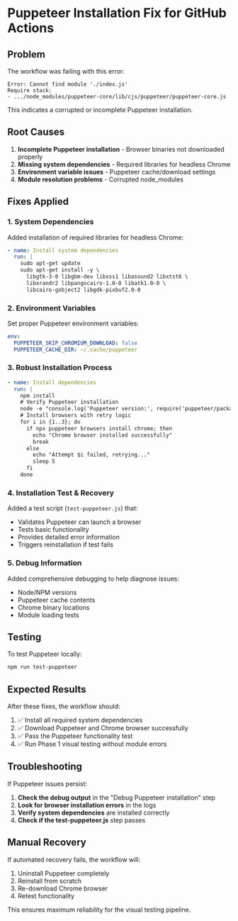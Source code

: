 # Puppeteer Installation Fix for GitHub Actions

## Problem
The workflow was failing with this error:
```
Error: Cannot find module './index.js'
Require stack:
- .../node_modules/puppeteer-core/lib/cjs/puppeteer/puppeteer-core.js
```

This indicates a corrupted or incomplete Puppeteer installation.

## Root Causes
1. **Incomplete Puppeteer installation** - Browser binaries not downloaded properly
2. **Missing system dependencies** - Required libraries for headless Chrome
3. **Environment variable issues** - Puppeteer cache/download settings
4. **Module resolution problems** - Corrupted node_modules

## Fixes Applied

### 1. System Dependencies
Added installation of required libraries for headless Chrome:
```yaml
- name: Install system dependencies
  run: |
    sudo apt-get update
    sudo apt-get install -y \
      libgtk-3-0 libgbm-dev libxss1 libasound2 libxtst6 \
      libxrandr2 libpangocairo-1.0-0 libatk1.0-0 \
      libcairo-gobject2 libgdk-pixbuf2.0-0
```

### 2. Environment Variables
Set proper Puppeteer environment variables:
```yaml
env:
  PUPPETEER_SKIP_CHROMIUM_DOWNLOAD: false
  PUPPETEER_CACHE_DIR: ~/.cache/puppeteer
```

### 3. Robust Installation Process
```yaml
- name: Install dependencies
  run: |
    npm install
    # Verify Puppeteer installation
    node -e "console.log('Puppeteer version:', require('puppeteer/package.json').version)"
    # Install browsers with retry logic
    for i in {1..3}; do
      if npx puppeteer browsers install chrome; then
        echo "Chrome browser installed successfully"
        break
      else
        echo "Attempt $i failed, retrying..."
        sleep 5
      fi
    done
```

### 4. Installation Test & Recovery
Added a test script (`test-puppeteer.js`) that:
- Validates Puppeteer can launch a browser
- Tests basic functionality
- Provides detailed error information
- Triggers reinstallation if test fails

### 5. Debug Information
Added comprehensive debugging to help diagnose issues:
- Node/NPM versions
- Puppeteer cache contents
- Chrome binary locations
- Module loading tests

## Testing
To test Puppeteer locally:
```bash
npm run test-puppeteer
```

## Expected Results
After these fixes, the workflow should:
1. ✅ Install all required system dependencies
2. ✅ Download Puppeteer and Chrome browser successfully
3. ✅ Pass the Puppeteer functionality test
4. ✅ Run Phase 1 visual testing without module errors

## Troubleshooting
If Puppeteer issues persist:

1. **Check the debug output** in the "Debug Puppeteer installation" step
2. **Look for browser installation errors** in the logs
3. **Verify system dependencies** are installed correctly
4. **Check if the test-puppeteer.js** step passes

## Manual Recovery
If automated recovery fails, the workflow will:
1. Uninstall Puppeteer completely
2. Reinstall from scratch
3. Re-download Chrome browser
4. Retest functionality

This ensures maximum reliability for the visual testing pipeline.
